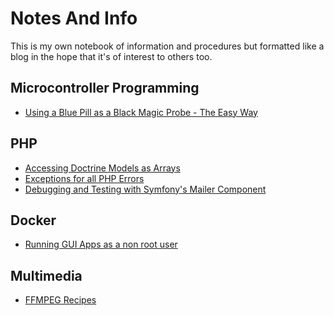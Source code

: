 # Notes And Info

This is my own notebook of information and procedures but formatted like a blog
in the hope that it's of interest to others too.

## Microcontroller Programming

* [Using a Blue Pill as a Black Magic Probe - The Easy Way](https://github.com/andy-preston/avrnude/blob/master/blue-pill-black-magic-probe.md)

## PHP

* [Accessing Doctrine Models as Arrays](accessing-doctrine-models-as-arrays.md)
* [Exceptions for all PHP Errors](exceptions-for-php-errors.md)
* [Debugging and Testing with Symfony's Mailer Component](null-transport.md)

## Docker

* [Running GUI Apps as a non root user](docker-gui-non-root.md)

## Multimedia

* [FFMPEG Recipes](ffmpeg-recipes.md)


